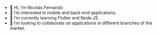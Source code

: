 - 👋 Hi, I’m Nicolas Fernando
- 👀 I’m interested in mobile and back-end applications.
- 🌱 I’m currently learning Flutter and Node.JS
- 💞️ I’m looking to collaborate on applications in different branches of the market.
